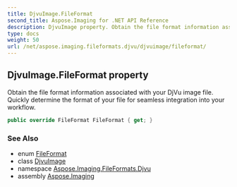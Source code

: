 ```yaml
---
title: DjvuImage.FileFormat
second_title: Aspose.Imaging for .NET API Reference
description: DjvuImage property. Obtain the file format information associated with your DjVu image file. Quickly determine the format of your file for seamless integration into your workflow
type: docs
weight: 50
url: /net/aspose.imaging.fileformats.djvu/djvuimage/fileformat/
---
```

## DjvuImage.FileFormat property

Obtain the file format information associated with your DjVu image file. Quickly determine the format of your file for seamless integration into your workflow.

```csharp
public override FileFormat FileFormat { get; }
```

### See Also

* enum [FileFormat](../../../aspose.imaging/fileformat/)
* class [DjvuImage](../)
* namespace [Aspose.Imaging.FileFormats.Djvu](../../djvuimage/)
* assembly [Aspose.Imaging](../../../)



